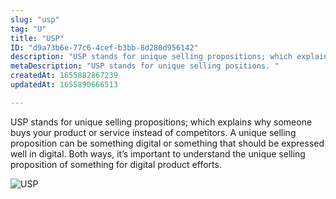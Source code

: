 ```yaml
---
slug: "usp"
tag: "U"
title: "USP"
ID: "d9a73b6e-77c6-4cef-b3bb-8d280d956142"
description: "USP stands for unique selling propositions; which explains why someone buys your product or service instead of competitors. A unique selling proposition can be something digital or something that should be expressed well in digital. Both ways, it’s important to understand the unique selling proposition of something for digital product efforts. "
metaDescription: "USP stands for unique selling positions. "
createdAt: 1655882867239
updatedAt: 1655890666513

---
```

USP stands for unique selling propositions; which explains why someone buys your product or service instead of competitors. A unique selling proposition can be something digital or something that should be expressed well in digital. Both ways, it’s important to understand the unique selling proposition of something for digital product efforts. 

![USP](https://media.giphy.com/media/l2Je9Jj06b7Pk9R1m/giphy.gif)